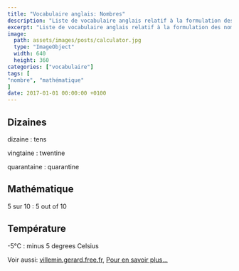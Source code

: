 ```yaml
---
title: "Vocabulaire anglais: Nombres"
description: "Liste de vocabulaire anglais relatif à la formulation des nombres."
excerpt: "Liste de vocabulaire anglais relatif à la formulation des nombres."
image:
  path: assets/images/posts/calculator.jpg
  type: "ImageObject"
  width: 640
  height: 360
categories: ["vocabulaire"]
tags: [
"nombre", "mathématique"
]
date: 2017-01-01 00:00:00 +0100
---
```


## Dizaines

dizaine
: tens

vingtaine
: twentine

quarantaine
: quarantine


## Mathématique

5 sur 10
: 5 out of 10


## Température

-5°C
: minus 5 degrees Celsius


Voir aussi: [villemin.gerard.free.fr](http://villemin.gerard.free.fr/Langue/AnglExp1.htm), [Pour en savoir plus...](http://www.expressio.fr/expressions_idiomatiques_en_anglais.php)
